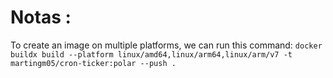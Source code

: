 # Notas :

To create an image on multiple platforms, we can run this command: 
`docker buildx build --platform linux/amd64,linux/arm64,linux/arm/v7 -t martingm05/cron-ticker:polar --push .`